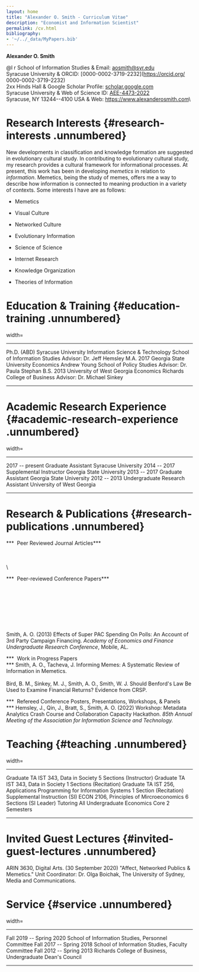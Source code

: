 ```yaml
---
layout: home
title: "Alexander O. Smith - Curriculum Vitae"
description: "Economist and Information Scientist"
permalink: /cv.html
bibliography:
- '~/../_data/MyPapers.bib'
---
```


**Alexander O. Smith**

\@l r School of Information Studies & Email: <aosmith@syr.edu>\
Syracuse University & ORCID: [0000-0002-3719-2232](https://orcid.org/
0000-0002-3719-2232)\
2xx Hinds Hall & Google Scholar Profile:
[scholar.google.com](https://scholar.google.com/citations?hl=en&user=Q5gAz1IAAAAJ&view_op=list_works&gmla=AJsN-F5XJYKhxgmyuogCZbfT_gspYW7pMgpexiaZTVII9XaItn3OrMtB-JFD6UbV5bubN7eHiR_X5VtSuft5wz1gTK01YRm9Lg)\
Syracuse University & Web of Science ID:
[AEE-4473-2022](https://publons.com/researcher/AEE-4473-2022/)\
Syracuse, NY 13244--4100 USA & Web: <https://www.alexanderosmith.com>\

Research Interests {#research-interests .unnumbered}
==================

New developments in classification and knowledge formation are suggested
in evolutionary cultural study. In contributing to evolutionary cultural
study, my research provides a cultural framework for informational
processes. At present, this work has been in developing *memetics* in
relation to *information*. Memetics, being the study of memes, offers me
a way to describe how information is connected to meaning production in
a variety of contexts. Some interests I have are as follows:

-   Memetics

-   Visual Culture

-   Networked Culture

-   Evolutionary Information

-   Science of Science

-   Internet Research

-   Knowledge Organization

-   Theories of Information

Education & Training {#education-training .unnumbered}
====================

width=

  ------- ------- --------------------------------------- ----------------------------------
  Ph.D.   (ABD)   Syracuse University                       Information Science & Technology
                  School of Information Studies                    Advisor: Dr. Jeff Hemsley
  M.A.    2017    Georgia State University                                         Economics
                  Andrew Young School of Policy Studies           Advisor: Dr. Paula Stephan
  B.S.    2013    University of West Georgia                                       Economics
                  Richards College of Business                   Advisor: Dr. Michael Sinkey
  ------- ------- --------------------------------------- ----------------------------------

Academic Research Experience {#academic-research-experience .unnumbered}
============================

width=

  ----------------- ---------------------------------- ----------------------------
  2017 -- present   Graduate Assistant                          Syracuse University
  2014 -- 2017      Supplemental Instructor                Georgia State University
  2013 -- 2017      Graduate Assistant                     Georgia State University
  2012 -- 2013      Undergraduate Research Assistant     University of West Georgia
  ----------------- ---------------------------------- ----------------------------

Research & Publications {#research-publications .unnumbered}
=======================

***  Peer Reviewed Journal Articles***

\
\
\

***  Peer-reviewed Conference Papers***

\
\
\
\
\
\
\
Smith, A. O. (2013) Effects of Super PAC Spending On Polls: An Account
of 3rd Party Campaign Financing. *Academy of Economics and Finance
Undergraduate Research Conference*, Mobile, AL.

***  Work in Progress Papers\
*** Smith, A. O., Tacheva, J. Informing Memes: A Systematic Review of
Information in Memetics.\
\
Bird, B. M., Sinkey, M. J., Smith, A. O., Smith, W. J. Should Benford's
Law Be Used to Examine Financial Returns? Evidence from CRSP.

***  Refereed Conference Posters, Presentations, Workshops, & Panels\
*** Hemsley, J., Qin, J., Bratt, S., Smith, A. O. (2022) Workshop:
Metadata Analytics Crash Course and Collaboration Capacity Hackathon.
*85th Annual Meeting of the Association for Information Science and
Technology.*

Teaching {#teaching .unnumbered}
========

width=

  ------------------------------- ----------------------------------------------------------- -------------------------
  Graduate TA                     IST 343, Data in Society                                      5 Sections (Instructor)
  Graduate TA                     IST 343, Data in Society                                      1 Sections (Recitation)
  Graduate TA                     IST 256, Applications Programming for Information Systems      1 Section (Recitation)
  Supplemental Instruction (SI)   ECON 2106, Principles of Mircroeconomics                       6 Sections (SI Leader)
  Tutoring                        All Undergraduate Economics Core                                          2 Semesters
  ------------------------------- ----------------------------------------------------------- -------------------------

Invited Guest Lectures {#invited-guest-lectures .unnumbered}
======================

ARIN 3630, Digital Arts. (30 September 2020) "Affect, Networked Publics
& Memetics." Unit Coordinator: Dr. Olga Boichak, The University of
Sydney, Media and Communications.

Service {#service .unnumbered}
=======

width=

  -------------------------- ------------------------------------------------------------
  Fall 2019 -- Spring 2020             School of Information Studies, Personnel Committee
  Fall 2017 -- Spring 2018               School of Information Studies, Faculty Committee
  Fall 2012 -- Spring 2013     Richards College of Business, Undergraduate Dean's Council
  -------------------------- ------------------------------------------------------------

